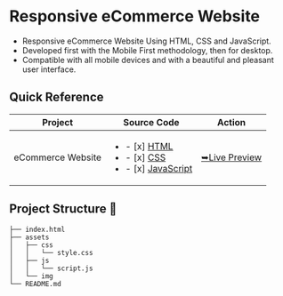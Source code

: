 # Responsive eCommerce Website

- Responsive eCommerce Website Using HTML, CSS and JavaScript.
- Developed first with the Mobile First methodology, then for desktop.
- Compatible with all mobile devices and with a beautiful and pleasant user interface.


## Quick Reference

| Project | Source Code |Action |
| --- | --- | --- |
| eCommerce Website | <ul><li>- [x] [HTML](index.html)</li><li>- [x] [CSS](assets/css/style.css)</li><li>- [x] [JavaScript](assets/js/script.js)</li></ul> | [➥Live Preview](https://deltanode.github.io/100DaysofCode/04-responsive-ecommerce-website/) |

## Project Structure 📂
```
├── index.html
├── assets
│   ├── css
│   │   └── style.css
│   ├── js
│   │   └── script.js
│   └── img
└── README.md
```
